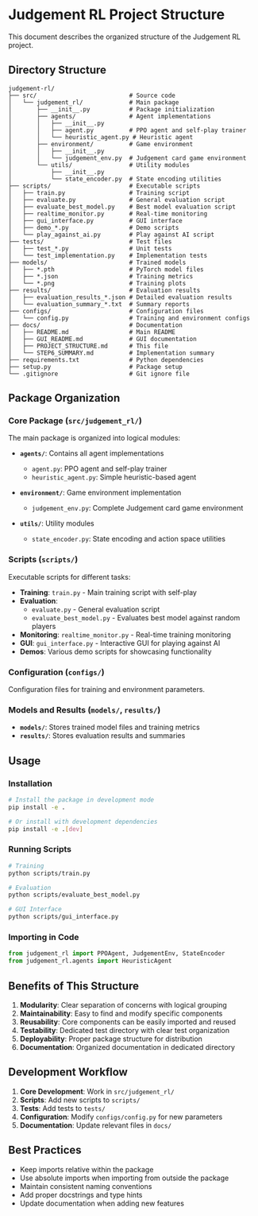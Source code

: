 # Judgement RL Project Structure

This document describes the organized structure of the Judgement RL project.

## Directory Structure

```
judgement-rl/
├── src/                          # Source code
│   └── judgement_rl/             # Main package
│       ├── __init__.py           # Package initialization
│       ├── agents/               # Agent implementations
│       │   ├── __init__.py
│       │   ├── agent.py          # PPO agent and self-play trainer
│       │   └── heuristic_agent.py # Heuristic agent
│       ├── environment/          # Game environment
│       │   ├── __init__.py
│       │   └── judgement_env.py  # Judgement card game environment
│       └── utils/                # Utility modules
│           ├── __init__.py
│           └── state_encoder.py  # State encoding utilities
├── scripts/                      # Executable scripts
│   ├── train.py                  # Training script
│   ├── evaluate.py               # General evaluation script
│   ├── evaluate_best_model.py    # Best model evaluation script
│   ├── realtime_monitor.py       # Real-time monitoring
│   ├── gui_interface.py          # GUI interface
│   ├── demo_*.py                 # Demo scripts
│   └── play_against_ai.py        # Play against AI script
├── tests/                        # Test files
│   ├── test_*.py                 # Unit tests
│   └── test_implementation.py    # Implementation tests
├── models/                       # Trained models
│   ├── *.pth                     # PyTorch model files
│   ├── *.json                    # Training metrics
│   └── *.png                     # Training plots
├── results/                      # Evaluation results
│   ├── evaluation_results_*.json # Detailed evaluation results
│   └── evaluation_summary_*.txt  # Summary reports
├── configs/                      # Configuration files
│   └── config.py                 # Training and environment configs
├── docs/                         # Documentation
│   ├── README.md                 # Main README
│   ├── GUI_README.md             # GUI documentation
│   ├── PROJECT_STRUCTURE.md      # This file
│   └── STEP6_SUMMARY.md          # Implementation summary
├── requirements.txt              # Python dependencies
├── setup.py                      # Package setup
└── .gitignore                    # Git ignore file
```

## Package Organization

### Core Package (`src/judgement_rl/`)

The main package is organized into logical modules:

- **`agents/`**: Contains all agent implementations

  - `agent.py`: PPO agent and self-play trainer
  - `heuristic_agent.py`: Simple heuristic-based agent

- **`environment/`**: Game environment implementation

  - `judgement_env.py`: Complete Judgement card game environment

- **`utils/`**: Utility modules
  - `state_encoder.py`: State encoding and action space utilities

### Scripts (`scripts/`)

Executable scripts for different tasks:

- **Training**: `train.py` - Main training script with self-play
- **Evaluation**:
  - `evaluate.py` - General evaluation script
  - `evaluate_best_model.py` - Evaluates best model against random players
- **Monitoring**: `realtime_monitor.py` - Real-time training monitoring
- **GUI**: `gui_interface.py` - Interactive GUI for playing against AI
- **Demos**: Various demo scripts for showcasing functionality

### Configuration (`configs/`)

Configuration files for training and environment parameters.

### Models and Results (`models/`, `results/`)

- **`models/`**: Stores trained model files and training metrics
- **`results/`**: Stores evaluation results and summaries

## Usage

### Installation

```bash
# Install the package in development mode
pip install -e .

# Or install with development dependencies
pip install -e .[dev]
```

### Running Scripts

```bash
# Training
python scripts/train.py

# Evaluation
python scripts/evaluate_best_model.py

# GUI Interface
python scripts/gui_interface.py
```

### Importing in Code

```python
from judgement_rl import PPOAgent, JudgementEnv, StateEncoder
from judgement_rl.agents import HeuristicAgent
```

## Benefits of This Structure

1. **Modularity**: Clear separation of concerns with logical grouping
2. **Maintainability**: Easy to find and modify specific components
3. **Reusability**: Core components can be easily imported and reused
4. **Testability**: Dedicated test directory with clear test organization
5. **Deployability**: Proper package structure for distribution
6. **Documentation**: Organized documentation in dedicated directory

## Development Workflow

1. **Core Development**: Work in `src/judgement_rl/`
2. **Scripts**: Add new scripts to `scripts/`
3. **Tests**: Add tests to `tests/`
4. **Configuration**: Modify `configs/config.py` for new parameters
5. **Documentation**: Update relevant files in `docs/`

## Best Practices

- Keep imports relative within the package
- Use absolute imports when importing from outside the package
- Maintain consistent naming conventions
- Add proper docstrings and type hints
- Update documentation when adding new features
